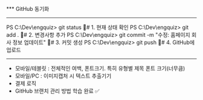 *** GitHub 동기화

************************************************************************

PS C:\Dev\engquiz> git status       🚨# 1. 현재 상태 확인
PS C:\Dev\engquiz> git add .        🚨# 2. 변경사항 추가
PS C:\Dev\engquiz> git commit -m "수정: 홈페이지 회사 정보 업데이트"        🚨# 3. 커밋 생성
PS C:\Dev\engquiz> git push         🚨# 4. GitHub에 업로드

************************************************************************


- 모바일/테블릿 : 전체적인 여백, 폰트크기. 특히 유형별 제목 폰트 크기(너무큼)
- 모바일/PC : 이미지캡처 시 텍스트 추출기기
- 결제 로직
- GitHub 브랜치 관리 방법 학습 완료 ✅

